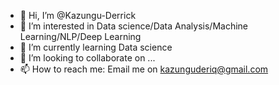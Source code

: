 - 👋 Hi, I’m @Kazungu-Derrick
- 👀 I’m interested in Data science/Data Analysis/Machine Learning/NLP/Deep Learning
- 🌱 I’m currently learning Data science 
- 💞️ I’m looking to collaborate on ...
- 📫 How to reach me: Email me on kazunguderiq@gmail.com

<!---
Kazungu-Derrick/Kazungu-Derrick is a ✨ special ✨ repository because its `README.md` (this file) appears on your GitHub profile.
You can click the Preview link to take a look at your changes.
--->
